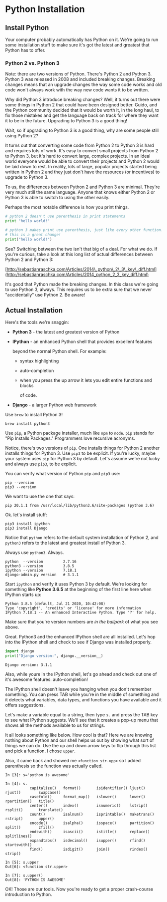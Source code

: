 # Python Installation

## Install Python

Your computer probably automatically has Python on it. We're going to run some installation stuff to make sure it's got the latest and greatest that Python has to offer.

### Python 2 vs. Python 3

Note: there are two versions of Python. There's Python 2 and Python 3. Python 3 was released in 2008 and included breaking changes. Breaking changes means that an upgrade changes the way some code works and old code won't always work with the way new code wants it to be written.

Why did Python 3 introduce breaking changes? Well, it turns out there were some things in Python 2 that could have been designed better. Guido, and the Python community decided that it would be worth it, in the long haul, to fix those mistakes and get the language back on track for where they want it to be in the future. Upgrading to Python 3 is a good thing!

Wait, so if upgrading to Python 3 is a good thing, why are some people still using Python 2?

It turns out that converting some code from Python 2 to Python 3 is hard and requires lots of work. It's easy to convert small projects from Python 2 to Python 3, but it's hard to convert large, complex projects. In an ideal world everyone would be able to convert their projects and Python 2 would be laid down to rest. In reality, lots of large, popular projects started being written in Python 2 and they just don't have the resources \(or incentives\) to upgrade to Python 3.

To us, the differences between Python 2 and Python 3 are minimal. They're very much still the same language. Anyone that knows either Python 2 or Python 3 is able to switch to using the other easily.

Perhaps the most notable difference is how you print things.

```python
# python 2 doesn't use parenthesis in print statements
print "hello world!"

# python 3 makes print use parenthesis, just like every other function.
# this is a great change!
print("hello world!")
```

See? Switching between the two isn't that big of a deal. For what we do. If you're curious, take a look at this long list of actual differences between Python 2 and Python 3:

[http://sebastianraschka.com/Articles/2014\_python\_2\_3\_key\_diff.html](http://sebastianraschka.com/Articles/2014_python_2_3_key_diff.html)

It's good that Python made the breaking changes. In this class we're going to use Python 3, always. This requires us to be extra sure that we never "accidentally" use Python 2. Be aware!

## Actual Installation

Here's the tools we're snaggin:

* **Python 3** - the latest and greatest version of Python
* **IPython**  - an enhanced Python shell that provides excellent features

  beyond the normal Python shell. For example:

  * syntax highlighting
  * auto-completion
  * when you press the up arrow it lets you edit entire functions and blocks

    of code.

* **Django** - a larger Python web framework

Use `brew` to install Python 3!

```text
brew install python3
```

Use `pip`, a Python package installer, much like `npm` to `node`. `pip` stands for "Pip Installs Packages." Programmers love recursive acronyms.

Notice, there's two versions of `pip`. One installs things for Python 2 another installs things for Python 3. Use `pip3` to be explicit. If you're lucky, maybe your system uses `pip` for Python 3 by default. Let's assume we're not lucky and always use `pip3`, to be explicit.

You can verify what version of Python `pip` and `pip3` use:

```text
pip --version
pip3 --version
```

We want to use the one that says:

```text
pip 20.1.1 from /usr/local/lib/python3.6/site-packages (python 3.6)
```

Ok. let's install stuff:

```text
pip3 install ipython
pip3 install Django
```

Notice that `python` refers to the default system installation of Python 2, and `python3` refers to the latest and greatest install of Python 3.

Always use `python3`. Always.

```text
python  --version         2.7.16
python3 --version         3.8.5
ipython --version         7.18.1
django-admin.py version   # 3.1.1
```

Start `ipython` and verify it uses Python 3 by default. We're looking for something like **Python 3.6.5** at the beginning of the first line here when IPython starts up:

```text
Python 3.8.5 (default, Jul 21 2020, 10:42:08)
Type 'copyright', 'credits' or 'license' for more information
IPython 7.18.1 -- An enhanced Interactive Python. Type '?' for help.
```

Make sure that you're version numbers are _in the ballpark_ of what you see above.

Great. Python3 and the enhanced IPython shell are all installed. Let's hop into the IPython shell and check to see if Django was installed properly.

```python
import django
print("Django version:", django.__version__)
```

```text
Django version: 3.1.1
```

Also, while youre in the IPython shell, let's go ahead and check out one of it's awesome features: auto-completion!

The IPython shell doesn't leave you hanging when you don't remember something. You can press TAB while you're in the middle of something and it detects what variables, data types, and functions you have available and it offers suggestions.

Let's make a variable equal to a string, then type `s.` and press the TAB key to see what IPython suggests. We'll see that it creates a pop-up menu that shows all the methods available to us for strings.

It all looks something like below. How cool is that? Here we are knowing nothing about Python and our shell helps us out by showing what sort of things we can do. Use the up and down arrow keys to flip through this list and pick a function. I chose `upper`.

Also, it came back and showed me `<function str.upp>` so I added parenthesis so the function was actually called.

```text
In [3]: s='python is awesome'

In [4]: s.
           capitalize()   format()       isidentifier() ljust()        rjust()        swapcase()
           casefold()     format_map()   islower()      lower()        rpartition()   title()
           center()       index()        isnumeric()    lstrip()       rsplit()       translate()
           count()        isalnum()      isprintable()  maketrans()    rstrip()       upper()
           encode()       isalpha()      isspace()      partition()    split()        zfill()
           endswith()     isascii()      istitle()      replace()      splitlines()
           expandtabs()   isdecimal()    isupper()      rfind()        startswith()
           find()         isdigit()      join()         rindex()       strip()
           
In [5]: s.upper
Out[6]: <function str.upper>

In [7]: s.upper()
Out[8]: 'PYTHON IS AWESOME'
```

OK! Those are our tools. Now you're ready to get a proper crash-course introduction to Python.

